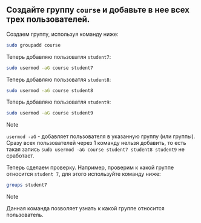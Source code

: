 ## Создайте группу `course` и добавьте в нее всех трех пользователей. 

Создаем группу, используя команду ниже: 

```bash
sudo groupadd course
```

Теперь добавляю пользоватля `student7`:

```bash
sudo usermod -aG course student7  
```

Теперь добавляю пользоватля `student8`:

```bash
sudo usermod -aG course student8
```

Теперь добавляю пользоватля `student9`:


```bash
sudo usermod -aG course student9
```

> [!NOTE]
> `usermod -aG` - добавляет пользователя в указанную группу (или группы).
> Сразу всех пользователей через 1 команду нельзя добавить, то есть такая запись `sudo usermod -aG course student7 student8 student9` не сработает. 

Теперь сделаем проверку. Например, проверим к какой группе относится `student 7`, для этого используйте команду ниже: 

```bash
groups student7
```

> [!NOTE]
> Данная команда позволяет узнать к какой группе относится пользователь. 

